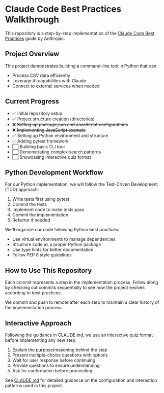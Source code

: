 # Claude Code Best Practices Walkthrough

This repository is a step-by-step implementation of the [Claude Code Best Practices](https://www.anthropic.com/engineering/claude-code-best-practices) guide by Anthropic.

## Project Overview

This project demonstrates building a command-line tool in Python that can:
- Process CSV data efficiently
- Leverage AI capabilities with Claude
- Connect to external services when needed

## Current Progress

- ✅ Initial repository setup
- ✅ Project structure creation (directories)
- ❌ ~~Setting up package.json and JavaScript configurations~~
- ❌ ~~Implementing JavaScript example~~
- ✅ Setting up Python environment and structure
- ✅ Adding pytest framework
- ⬜ Building basic CLI tool
- ⬜ Demonstrating complex search patterns
- ⬜ Showcasing interactive quiz format

## Python Development Workflow

For our Python implementation, we will follow the Test-Driven Development (TDD) approach:
1. Write tests first using pytest
2. Commit the tests
3. Implement code to make tests pass
4. Commit the implementation
5. Refactor if needed

We'll organize our code following Python best practices:
- Use virtual environments to manage dependencies
- Structure code as a proper Python package
- Use type hints for better documentation
- Follow PEP 8 style guidelines

## How to Use This Repository

Each commit represents a step in the implementation process. Follow along by checking out commits sequentially to see how the project evolves according to best practices.

We commit and push to remote after each step to maintain a clear history of the implementation process.

## Interactive Approach

Following the guidance in CLAUDE.md, we use an interactive quiz format before implementing any new step:
1. Explain the purpose/reasoning behind the step
2. Present multiple-choice questions with options
3. Wait for user response before continuing
4. Provide questions to ensure understanding
5. Ask for confirmation before proceeding

See [CLAUDE.md](./CLAUDE.md) for detailed guidance on the configuration and interaction patterns used in this project.